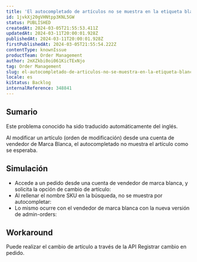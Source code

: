 ```yaml
---
title: 'El autocompletado de artículos no se muestra en la etiqueta blanca del vendedor (cambiar orden)'
id: 1jvkXj20gVHNtpp3KNL5GW
status: PUBLISHED
createdAt: 2024-03-05T21:55:53.411Z
updatedAt: 2024-03-11T20:00:01.928Z
publishedAt: 2024-03-11T20:00:01.928Z
firstPublishedAt: 2024-03-05T21:55:54.222Z
contentType: knownIssue
productTeam: Order Management
author: 2mXZkbi0oi061KicTExNjo
tag: Order Management
slug: el-autocompletado-de-articulos-no-se-muestra-en-la-etiqueta-blanca-del-vendedor-cambiar-orden
locale: es
kiStatus: Backlog
internalReference: 348841
---
```


## Sumario

<div class="alert alert-info">
  <p>Este problema conocido ha sido traducido automáticamente del inglés.</p>
</div>


Al modificar un artículo (orden de modificación) desde una cuenta de vendedor de Marca Blanca, el autocompletado no muestra el artículo como se esperaba.



##

## Simulación


- Accede a un pedido desde una cuenta de vendedor de marca blanca, y solicita la opción de cambio de artículo:
- Al rellenar el nombre SKU en la búsqueda, no se muestra por autocompletar:
- Lo mismo ocurre con el vendedor de marca blanca con la nueva versión de admin-orders:



## Workaround


Puede realizar el cambio de artículo a través de la API Registrar cambio en pedido.






